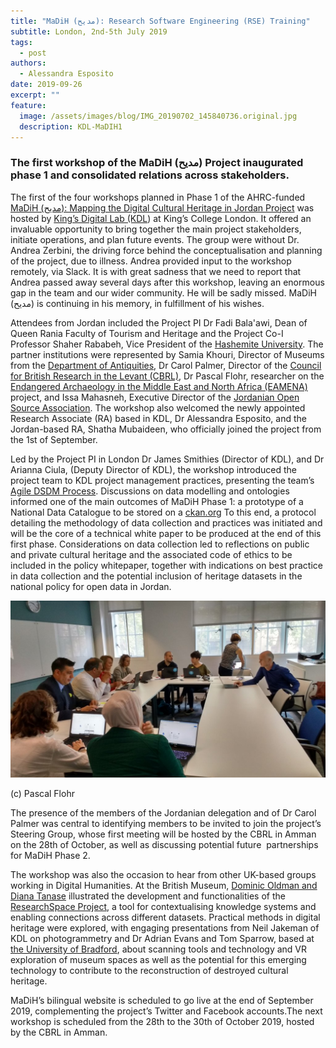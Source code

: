 ```yaml
---
title: "MaDiH (مديح): Research Software Engineering (RSE) Training"
subtitle: London, 2nd-5th July 2019
tags:
  - post
authors:
  - Alessandra Esposito
date: 2019-09-26
excerpt: ""
feature:
  image: /assets/images/blog/IMG_20190702_145840736.original.jpg
  description: KDL-MaDIH1
---
```


###

### The first workshop of the MaDiH (مديح) Project inaugurated phase 1 and consolidated relations across stakeholders.

The first of the four workshops planned in Phase 1 of the AHRC-funded [MaDiH (مديح): Mapping the Digital Cultural Heritage in Jordan Project](https://data.kdl.kcl.ac.uk/organization/madih) was hosted by [King’s Digital Lab (KDL](https://www.kdl.kcl.ac.uk/)) at King’s College London. It offered an invaluable opportunity to bring together the main project stakeholders, initiate operations, and plan future events. The group were without Dr. Andrea Zerbini, the driving force behind the conceptualisation and planning of the project, due to illness. Andrea provided input to the workshop remotely, via Slack. It is with great sadness that we need to report that Andrea passed away several days after this workshop, leaving an enormous gap in the team and our wider community. He will be sadly missed. MaDiH (مديح) is continuing in his memory, in fulfillment of his wishes.

Attendees from Jordan included the Project PI Dr Fadi Bala'awi, Dean of Queen Rania Faculty of Tourism and Heritage and the Project Co-I Professor Shaher Rababeh, Vice President of the [Hashemite University](https://hu.edu.jo/). The partner institutions were represented by Samia Khouri, Director of Museums from the [Department of Antiquities](http://doa.gov.jo/en/), Dr Carol Palmer, Director of the [Council for British Research in the Levant (CBRL)](http://cbrl.ac.uk), Dr Pascal Flohr, researcher on the [Endangered Archaeology in the Middle East and North Africa (EAMENA)](http://eamena.arch.ox.ac.uk/) project, and Issa Mahasneh, Executive Director of the [Jordanian Open Source Association](https://opencollective.com/josa). The workshop also welcomed the newly appointed Research Associate (RA) based in KDL, Dr Alessandra Esposito, and the Jordan-based RA, Shatha Mubaideen, who officially joined the project from the 1st of September.

Led by the Project PI in London Dr James Smithies (Director of KDL), and Dr Arianna Ciula, (Deputy Director of KDL), the workshop introduced the project team to KDL project management practices, presenting the team’s  [Agile DSDM Process](https://www.agilebusiness.org/content/philosophy-and-fundamentals). Discussions on data modelling and ontologies informed one of the main outcomes of MaDiH Phase 1: a prototype of a National Data Catalogue to be stored on a [ckan.org](https://ckan.org/) To this end, a protocol detailing the methodology of data collection and practices was initiated and will be the core of a technical white paper to be produced at the end of this first phase. Considerations on data collection led to reflections on public and private cultural heritage and the associated code of ethics to be included in the policy whitepaper, together with indications on best practice in data collection and the potential inclusion of heritage datasets in the national policy for open data in Jordan.

![KDL-MaDIH2](/assets/images/blog/IMG_20190702_092247060_HDR.width-1024.jpg)

(c) Pascal Flohr

The presence of the members of the Jordanian delegation and of Dr Carol Palmer was central to identifying members to be invited to join the project’s Steering Group, whose first meeting will be hosted by the CBRL in Amman on the 28th of October, as well as discussing potential future  partnerships for MaDiH Phase 2.

The workshop was also the occasion to hear from other UK-based groups working in Digital Humanities. At the British Museum, [Dominic Oldman and Diana Tanase](https://www.britishmuseum.org/research/research_projects/all_current_projects/researchspace.aspx) illustrated the development and functionalities of the [ResearchSpace Project](https://www.researchspace.org/index.html), a tool for contextualising knowledge systems and enabling connections across different datasets. Practical methods in digital heritage were explored, with engaging presentations from Neil Jakeman of KDL on photogrammetry and Dr Adrian Evans and Tom Sparrow, based at [the University of Bradford](https://www.bradford.ac.uk/archaeological-forensic-sciences/research/#d.en.61991), about scanning tools and technology and VR exploration of museum spaces as well as the potential for this emerging technology to contribute to the reconstruction of destroyed cultural heritage.

MaDiH’s bilingual website is scheduled to go live at the end of September 2019, complementing the project’s Twitter and Facebook accounts.The next workshop is scheduled from the 28th to the 30th of October 2019, hosted by the CBRL in Amman.
